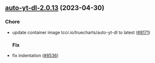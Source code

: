 

## [auto-yt-dl-2.0.13](https://github.com/succelle/charts/compare/auto-yt-dl-2.0.12...auto-yt-dl-2.0.13) (2023-04-30)

### Chore

- update container image tccr.io/truecharts/auto-yt-dl to latest ([#8171](https://github.com/succelle/charts/issues/8171))
  
  ### Fix

- fix indentation ([#8536](https://github.com/succelle/charts/issues/8536))
  
  